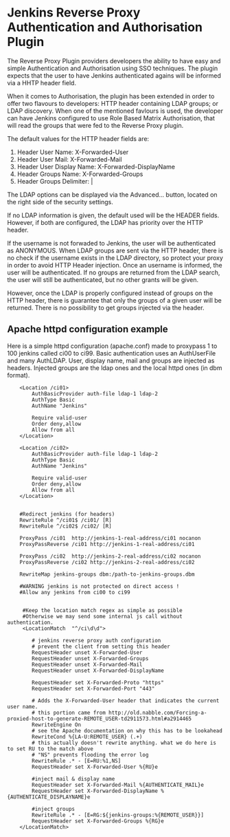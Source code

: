 # Jenkins Reverse Proxy Authentication and Authorisation Plugin

The Reverse Proxy Plugin providers developers the ability to have easy and simple Authentication and Authorisation using SSO techniques. The plugin expects that the user to have Jenkins authenticated agains will be informed via a HHTP header field.

When it comes to Authorisation, the plugin has been extended in order to offer two flavours to developers: HTTP header containing LDAP groups; or LDAP discovery. When one of the mentioned favlours is used, the developer can have Jenkins configured to use Role Based Matrix Authorisation, that will read the groups that were fed to the Reverse Proxy plugin.

The default values for the HTTP header fields are:

1. Header User Name: X-Forwarded-User
2. Header User Mail: X-Forwarded-Mail
3. Header User Display Name: X-Forwarded-DisplayName
4. Header Groups Name: X-Forwarded-Groups
5. Header Groups Delimiter: |
 
The LDAP options can be displayed via the Advanced... button, located on the right side of the security settings.

If no LDAP information is given, the default used will be the HEADER fields. However, if both are configured, the LDAP has priority over the HTTP header.

If the username is not forwaded to Jenkins, the user will be authenticated as ANONYMOUS. When LDAP groups are sent via the HTTP header, there is no check if the username exists in the LDAP directory, so protect your proxy in order to avoid HTTP Header injection. Once an username is informed, the user will be authenticated. If no groups are returned from the LDAP search, the user will still be authenticated, but no other grants will be given.

However, once the LDAP is properly configured instead of groups on the HTTP header, there is guarantee that only the groups of a given user will be returned. There is no possibility to get groups injected via the header.


## Apache httpd configuration example

Here is a simple httpd configuration (apache.conf) made to proxypass 1 to 100 jenkins called ci00 to ci99.
Basic authentication uses an AuthUserFile and many AuthLDAP.
User, display name, mail and groups are injected as headers.
Injected groups are the ldap ones and the local httpd ones (in dbm format).

```
    <Location /ci01>
        AuthBasicProvider auth-file ldap-1 ldap-2
        AuthType Basic
        AuthName "Jenkins"

        Require valid-user
        Order deny,allow
        Allow from all
    </Location>

    <Location /ci02>
        AuthBasicProvider auth-file ldap-1 ldap-2
        AuthType Basic
        AuthName "Jenkins"

        Require valid-user
        Order deny,allow
        Allow from all
    </Location>


    #Redirect jenkins (for headers)
    RewriteRule ^/ci01$ /ci01/ [R]
    RewriteRule ^/ci02$ /ci02/ [R]

    ProxyPass /ci01  http://jenkins-1-real-address/ci01 nocanon
    ProxyPassReverse /ci01 http://jenkins-1-real-address/ci01

    ProxyPass /ci02  http://jenkins-2-real-address/ci02 nocanon
    ProxyPassReverse /ci02 http://jenkins-2-real-address/ci02

    RewriteMap jenkins-groups dbm:/path-to-jenkins-groups.dbm

    #WARNING jenkins is not protected on direct access !
    #Allow any jenkins from ci00 to ci99


     #Keep the location match regex as simple as possible
     #Otherwise we may send some internal js call without authentication.
     <LocationMatch  "^/ci\d\d">

        # jenkins reverse proxy auth configuration
        # prevent the client from setting this header
        RequestHeader unset X-Forwarded-User
        RequestHeader unset X-Forwarded-Groups
        RequestHeader unset X-Forwarded-Mail
        RequestHeader unset X-Forwarded-DisplayName

        RequestHeader set X-Forwarded-Proto "https"
        RequestHeader set X-Forwarded-Port "443"

        # Adds the X-Forwarded-User header that indicates the current user name.
        # this portion came from http://old.nabble.com/Forcing-a-proxied-host-to-generate-REMOTE_USER-td2911573.html#a2914465
        RewriteEngine On
        # see the Apache documentation on why this has to be lookahead
        RewriteCond %{LA-U:REMOTE_USER} (.+)
        # this actually doesn't rewrite anything. what we do here is to set RU to the match above
        # "NS" prevents flooding the error log
        RewriteRule .* - [E=RU:%1,NS]
        RequestHeader set X-Forwarded-User %{RU}e

        #inject mail & display name
        RequestHeader set X-Forwarded-Mail %{AUTHENTICATE_MAIL}e
        RequestHeader set X-Forwarded-DisplayName %{AUTHENTICATE_DISPLAYNAME}e

        #inject groups
        RewriteRule .* - [E=RG:${jenkins-groups:%{REMOTE_USER}}]
        RequestHeader set X-Forwarded-Groups %{RG}e
    </LocationMatch>

```